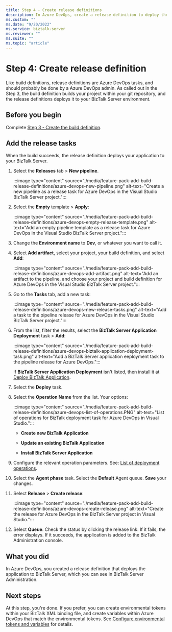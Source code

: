 ```yaml
---
title: Step 4 - Create release definitions
description: In Azure DevOps, create a release definition to deploy the BizTalk Server application
ms.custom: ""
ms.date: "9/20/2022"
ms.service: biztalk-server
ms.reviewer: ""
ms.suite: ""
ms.topic: "article"
---
```


# Step 4: Create release definition

Like build definitions, release definitions are Azure DevOps tasks, and should probably be done by a Azure DevOps admin. As called out in the Step 3, the build definition builds your project within your git repository, and the release definitions deploys it to your BizTalk Server environment. 

## Before you begin

Complete [Step 3 - Create the build definition](feature-pack-add-build-release-definitions.md).

## Add the release tasks

When the build succeeds, the release definition deploys your application to your BizTalk Server. 

1. Select the **Releases** tab > **New pipeline**. 

    :::image type="content" source="./media/feature-pack-add-build-release-definitions/azure-devops-new-pipeline.png" alt-text="Create a new pipeline as a release task for Azure DevOps in the Visual Studio BizTalk Server project.":::

2. Select the **Empty** template > **Apply**:

    :::image type="content" source="./media/feature-pack-add-build-release-definitions/azure-devops-empty-release-template.png" alt-text="Add an empty pipeline template as a release task for Azure DevOps in the Visual Studio BizTalk Server project.":::

3. Change the **Environment name** to **Dev**, or whatever you want to call it. 

4. Select **Add artifact**, select your project, your build definition, and select **Add**: 

    :::image type="content" source="./media/feature-pack-add-build-release-definitions/azure-devops-add-artifact.png" alt-text="Add an artifact to the pipeline, and choose your project and build definition for Azure DevOps in the Visual Studio BizTalk Server project.":::

5. Go to the **Tasks** tab, add a new task: 

    :::image type="content" source="./media/feature-pack-add-build-release-definitions/azure-devops-new-release-tasks.png" alt-text="Add a task to the pipeline release for Azure DevOps in the Visual Studio BizTalk Server project.":::

6. From the list, filter the results, select the **BizTalk Server Application Deployment** task > **Add**:  

    :::image type="content" source="./media/feature-pack-add-build-release-definitions/azure-devops-biztalk-application-deployment-task.png" alt-text="Add a BizTalk Server application eeployment task to the pipeline release for Azure DevOps.":::

    If **BizTalk Server Application Deployment** isn't listed, then install it at [Deploy BizTalk Application](https://marketplace.visualstudio.com/items?itemName=ms-biztalk.deploy-biztalk-application).

7. Select the **Deploy** task. 

8. Select the **Operation Name** from the list. Your options:

    :::image type="content" source="./media/feature-pack-add-build-release-definitions/azure-devops-list-of-operations.PNG" alt-text="List of operations for BizTalk deployment task for Azure DevOps in Visual Studio.":::

    - **Create new BizTalk Application** 

    - **Update an existing BizTalk Application**

    - **Install BizTalk Server Application**

9. Configure the relevant operation parameters. See: [List of deployment operations](../core/azure-devops-list-of-deployment-operations.md).

10. Select the **Agent phase** task. Select the **Default** Agent queue. **Save** your changes.

11. Select **Release** > **Create release**:  

    :::image type="content" source="./media/feature-pack-add-build-release-definitions/azure-devops-create-release.png" alt-text="Create the release for Azure DevOps in the BizTalk Server project in Visual Studio.":::

12. Select **Queue**. Check the status by clicking the release link. If it fails, the error displays. If it succeeds, the application is added to the BizTalk Administration console. 

## What you did

In Azure DevOps, you created a release definition that deploys the application to BizTalk Server, which you can see in BizTalk Server Administration.

## Next steps

At this step, you're done. If you prefer, you can create environmental tokens within your BizTalk XML binding file, and create variables within Azure DevOps that match the environmental tokens. See [Configure environmental tokens and variables](configure-environmental-tokens-and-variables-for-automatic-deployment.md) for details. 
